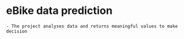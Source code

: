 # eBike data prediction
    - The project analyses data and returns meaningful values to make decision